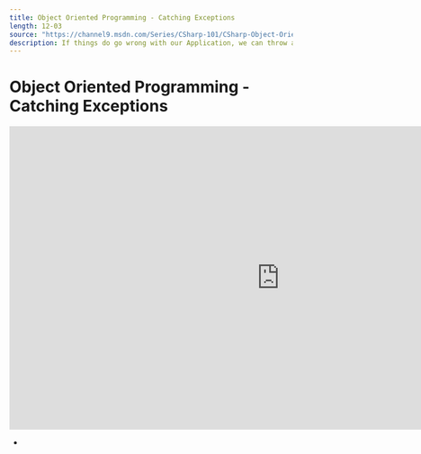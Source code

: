 ```yaml
---
title: Object Oriented Programming - Catching Exceptions
length: 12-03
source: "https://channel9.msdn.com/Series/CSharp-101/CSharp-Object-Oriented-Programming-Catching-Exceptions"
description: If things do go wrong with our Application, we can throw an Exception to make it known. Let's see what our app can do and what it can't. We'll put everything we've learned about .NET and C# to the test.
---
```

# Object Oriented Programming - Catching Exceptions

<iframe src="https://channel9.msdn.com/Series/CSharp-101/CSharp-Object-Oriented-Programming-Catching-Exceptions/player?format=html5" width="960" height="540" allowFullScreen frameBorder="0" title="C#: Object Oriented Programming - Catching Exceptions [19 of 19] - Microsoft Channel 9 Video"></iframe>

- 
